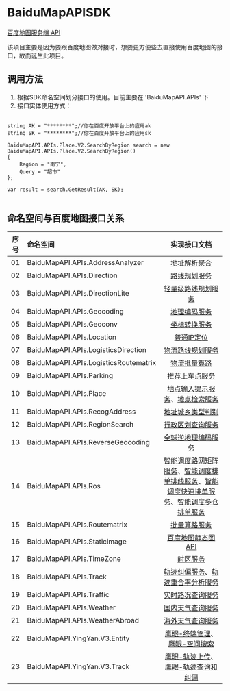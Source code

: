 # BaiduMapAPISDK

[百度地图服务端 API](https://lbs.baidu.com/index.php?title=webapi)

该项目主要是因为要跟百度地图做对接时，想要更方便些去直接使用百度地图的接口，故而诞生此项目。

## 调用方法

1. 根据SDK命名空间划分接口的使用。目前主要在 'BaiduMapAPI.APIs' 下
2. 接口实体使用方式：

```

string AK = "********";//你在百度开放平台上的应用ak
string SK = "********";//你在百度开放平台上的应用sk

BaiduMapAPI.APIs.Place.V2.SearchByRegion search = new BaiduMapAPI.APIs.Place.V2.SearchByRegion()
{
    Region = "南宁",
    Query = "超市"
};

var result = search.GetResult(AK, SK);


```

## 命名空间与百度地图接口关系

序号 | 命名空间 | 实现接口文档
:--: | :-- | :--: 
01 | BaiduMapAPI.APIs.AddressAnalyzer | [地址解析聚合](https://lbsyun.baidu.com/index.php?title=webapi/address_analyze)
02 | BaiduMapAPI.APIs.Direction | [路线规划服务](https://lbsyun.baidu.com/index.php?title=webapi/direction-api-v2)
03 | BaiduMapAPI.APIs.DirectionLite | [轻量级路线规划服务](https://lbsyun.baidu.com/index.php?title=webapi/directionlite-v1)
04 | BaiduMapAPI.APIs.Geocoding | [地理编码服务](https://lbsyun.baidu.com/index.php?title=webapi/guide/webservice-geocoding)
05 | BaiduMapAPI.APIs.Geoconv | [坐标转换服务](https://lbsyun.baidu.com/index.php?title=webapi/guide/changeposition)
06 | BaiduMapAPI.APIs.Location | [普通IP定位](https://lbsyun.baidu.com/index.php?title=webapi/ip-api)
07 | BaiduMapAPI.APIs.LogisticsDirection | [物流路线规划服务](https://lbsyun.baidu.com/index.php?title=webapi/direction-api-truck)
08 | BaiduMapAPI.APIs.LogisticsRoutematrix | [物流批量算路](https://lbsyun.baidu.com/index.php?title=webapi/route-matrix-truck)
09 | BaiduMapAPI.APIs.Parking | [推荐上车点服务](https://lbsyun.baidu.com/index.php?title=webapi/parking-api)
10 | BaiduMapAPI.APIs.Place | [地点输入提示服务](https://lbsyun.baidu.com/index.php?title=webapi/place-suggestion-api)、[地点检索服务](https://lbsyun.baidu.com/index.php?title=webapi/guide/webservice-placeapi)
11 | BaiduMapAPI.APIs.RecogAddress | [地址城乡类型判别](https://lbsyun.baidu.com/index.php?title=webapi/address_recognize)
12 | BaiduMapAPI.APIs.RegionSearch | [行政区划查询服务](https://lbsyun.baidu.com/index.php?title=webapi/district-search)
13 | BaiduMapAPI.APIs.ReverseGeocoding | [全球逆地理编码服务](https://lbsyun.baidu.com/index.php?title=webapi/guide/webservice-geocoding-abroad)
14 | BaiduMapAPI.APIs.Ros | [智能调度路网矩阵服务](https://lbsyun.baidu.com/index.php?title=webapi/ROS1)、[智能调度排单排线服务](https://lbsyun.baidu.com/index.php?title=webapi/ROS2)、[智能调度快速排单服务](https://lbsyun.baidu.com/index.php?title=webapi/ROS3)、[智能调度多仓排单服务](https://lbsyun.baidu.com/index.php?title=webapi/ROS4)
15 | BaiduMapAPI.APIs.Routematrix | [批量算路服务](https://lbsyun.baidu.com/index.php?title=webapi/route-matrix-api-v2)
16 | BaiduMapAPI.APIs.Staticimage | [百度地图静态图API](https://lbsyun.baidu.com/index.php?title=static)
17 | BaiduMapAPI.APIs.TimeZone | [时区服务](https://lbsyun.baidu.com/index.php?title=webapi/guide/timezone)
18 | BaiduMapAPI.APIs.Track | [轨迹纠偏服务](https://lbsyun.baidu.com/index.php?title=webapi/guide/trackrectify)、[轨迹重合率分析服务](https://lbsyun.baidu.com/index.php?title=webapi/guide/trackmatch)
19 | BaiduMapAPI.APIs.Traffic | [实时路况查询服务](https://lbsyun.baidu.com/index.php?title=webapi/traffic)
20 | BaiduMapAPI.APIs.Weather | [国内天气查询服务](https://lbsyun.baidu.com/index.php?title=webapi/weather)
21 | BaiduMapAPI.APIs.WeatherAbroad | [海外天气查询服务](https://lbsyun.baidu.com/index.php?title=webapi/weather-abroad)
22 | BaiduMapAPI.YingYan.V3.Entity | [鹰眼-终端管理](http://lbsyun.baidu.com/index.php?title=yingyan/api/v3/entity)、[鹰眼-空间搜索](http://lbsyun.baidu.com/index.php?title=yingyan/api/v3/entitysearch)
23 | BaiduMapAPI.YingYan.V3.Track | [鹰眼-轨迹上传](http://lbsyun.baidu.com/index.php?title=yingyan/api/v3/trackupload)、[鹰眼-轨迹查询和纠偏](http://lbsyun.baidu.com/index.php?title=yingyan/api/v3/trackprocess)

